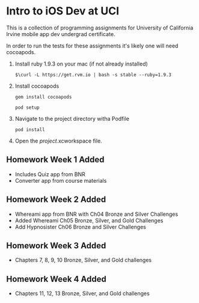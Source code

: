 Intro to iOS Dev at UCI
=========================

This is a collection of programming assignments for University of California Irvine mobile app dev undergrad certificate.

In order to run the tests for these assignments it's likely one will need cocoapods.

1. Install ruby 1.9.3 on your mac (if not already installed)

	`$\curl -L https://get.rvm.io | bash -s stable --ruby=1.9.3`

2. Install cocoapods

	`gem install cocoapods`

	`pod setup`

3. Navigate to the project directory witha Podfile

	`pod install`

4. Open the *project*.xcworkspace file.


Homework Week 1 Added
---------------------

* Includes Quiz app from BNR
* Converter app from course materials


Homework Week 2 Added
---------------------

* Whereami app from BNR with Ch04 Bronze and Silver Challenges
* Added Whereami Ch05 Bronze, Silver, and Gold Challenges
* Add Hypnosister Ch06 Bronze and Silver Challenges


Homework Week 3 Added
---------------------

* Chapters 7, 8, 9, 10 Bronze, Silver, and Gold challenges

Homework Week 4 Added
---------------------

* Chapters 11, 12, 13 Bronze, Silver, and Gold challenges

